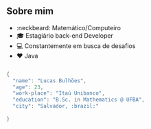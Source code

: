 ## Sobre mim
- :neckbeard:	Matemático/Computeiro
- :mortar_board: Estagiário back-end Developer
- :computer: Constantemente em busca de desafios
- :heart: Java

````C#

{
  "name": "Lucas Bulhões",
  "age": 23,
  "work-place": "Itaú Unibanco",
  "education": "B.Sc. in Mathematics @ UFBA",
  "city": "Salvador, :brazil:"
  
}


````


<!---
bulhoes1998/bulhoes1998 is a ✨ special ✨ repository because its `README.md` (this file) appears on your GitHub profile.
You can click the Preview link to take a look at your changes.
--->

